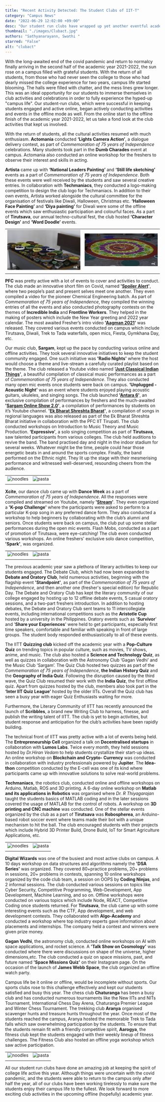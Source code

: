 ```yaml
--- 
title: "Recent Activity Detected: The Student Clubs of IIT-T"
category: "Campus News"
date: "2022-06-29 12:02:00 +09:00"
desc: "Our student run clubs have wrapped up yet another eventful academic year, part online and part offline. Despite this, they have managed to put together numerous events to keep our students busy and in touch with their extracurriculars to create a wholesome college experience. Let us take a fond look back at the amazing stuff our clubs have been upto."
thumbnail: "./images/Clubact.jpg" 
authors: "Sathyanarayann, Swathi "
starred: "False"
alt: "clubact"
---
```

With the long-awaited end of the covid pandemic and return to normalcy finally arriving in the second half of the academic year 2021-2022, the sun rose on a campus filled with grateful students. With the return of all students, from those who had never seen the college to those who had dearly missed the college experience for two years, campus life started blooming. The halls were filled with chatter, and the mess lines grew longer. This was an ideal opportunity for our students to immerse themselves in club activities and celebrations in order to fully experience the hyped-up "campus life". Our student-run clubs, which were successful in keeping students engaged and active online, began actively conducting activities and events in the offline mode as well. From the online start to the offline finish of the academic year 2021-2022, let us take a fond look at the club activities that kept us involved. 

With the return of students, all the cultural activities resumed with much enthusiasm. **Actomania** conducted **‘Lights Camera Action’**, a dialogue delivery contest, as part of _Commemoration of 75 years of Independence_ celebrations. Many students took part in the **Dumb Charades** event at campus. Actomania also conducted an online workshop for the freshers to observe their interest and skills in acting. 


**Artista** came up with **‘National Leaders Painting’** and **‘Still life sketching’** events as a part of _Commemoration of 75 years of Independence_. Both these events were well received by the students and saw several creative entries. In collaboration with **Techmaniacs**, they conducted a logo-making competition to design the club logo for Techmaniacs. In addition to their own events, Artista worked alongside the cultural committee for the organisation of festivals like Diwali, Halloween, Christmas etc. **‘Halloween Face Painting’** and **‘Diya painting’** for Diwali were some of the offline events which saw enthusiastic participation and colourful faces. As a part of **Tirutsava**, our annual techno-cultural fest, the club hosted **‘Character Design’** and **‘Word Doodle’** events.

|  |  |
|:-:|:-:|
|<img src="./images/Club_Act/DSC_0058.jpg" alt="noodles" width="100%" >|<img src="./images/Club_Act/DSC_0082.jpg" alt="pasta" width="100%">
|  |  |

**PFC** was pretty active with a lot of events to cover and activities to conduct. The club made an innovative short film on Covid, named **'[Spoiler Alert](https://www.youtube.com/watch?v=l1q7N2tetK4&ab_channel=PFCIITTirupati)'**, where two people’s past and present selves meet one another. They even compiled a video for the pioneer Chemical Engineering batch. As part of _Commemoration of 75 years of Independence_, they compiled the winning entries of all the events and also conducted photography contests on the themes of **Incredible India** and **Frontline Workers**. They helped in the making of posters which include the New Year greeting and 2022 year calendar. The most awaited Fresher’s intro video **'[Aagman 2021](https://www.youtube.com/watch?v=npNp-UG5B-4&ab_channel=PFCIITTirupati)'** was released. They covered various events conducted on campus which include Tirutsava, Diwali, Trek to Tada waterfalls, open mics, Fiesta, Gymkhana Day, etc.

Our music club, **Sargam**, kept up the pace by conducting various online and offline activities. They took several innovative initiatives to keep the student community engaged. One such initiative was **'Radio Nights'** where the host would choose a theme and live-stream a carefully curated playlist based on the theme. The club released a Youtube video named **'[Just Classical Indian Things](https://www.youtube.com/watch?v=Z0AiitCWSrQ&ab_channel=SargamIITT)'**, a beautiful compilation of classical music performances as a part of _Commemoration of 75 years of Independence_. They also conducted many open mic events once students were back on campus. **‘Unplugged -  Acoustic Night’** was an event where students enjoyed playing acoustic guitars, ukuleles, and singing songs. The club launched **'[Antara 6](https://www.youtube.com/watch?v=A_AtjeF47zE&ab_channel=SargamIITT)'**, an exclusive compilation of performances by freshers and the much-awaited **'[Sargam Online Show 2.0](https://www.youtube.com/watch?v=upACGAWHDMQ&ab_channel=SargamIITT)'**, a compilation of performances by students on it’s Youtube channel. **'[Ek Bharat Shreshta Bharat](https://www.youtube.com/watch?v=nvzxvSQcV98&ab_channel=SargamIITT)'**, a compilation of songs in regional languages was also released as part of the Ek Bharat Shreshta Bharat initiative in collaboration with the PFC IIT Tirupati. The club conducted workshops on Introduction to Music Theory and Music Production. **‘Expressivo’**, a solo singing competition as part of **Tirutsava**, saw talented participants from various colleges. The club held auditions to revive the band. The band practised day and night in the indoor stadium for several weeks. Whatever might be the time, people could hear those energetic beats in and around the sports complex. Finally, the band performed on the Ethnic night. They lit up the stage with their mesmerising performance and witnessed well-deserved, resounding cheers from the audience. 

|  |  |
|:-:|:-:|
|<img src="./images/Club_Act/41.jpg" alt="noodles" width="100%" >|<img src="./images/Club_Act/ADS_5351.jpg" alt="pasta" width="100%">
|  |  |

**Xcite**, our dance club came up with **Dance Week** as a part of _Commemoration of 75 years of Independence_. All the responses were compiled and streamed on Youtube, namely **'[Stream](https://www.youtube.com/watch?v=Yxk3LvKgAd8&ab_channel=DancesocietyofIITTP)'**. They even organized a **'K-pop Challenge'** where the participants were asked to perform to a particular K-pop song in any preferred dance form. They also conducted a workshop to help beginners by collaborating with the club’s alumni and seniors. Once students were back on campus, the club put up some stellar performances during the open mic events. Flash Mobs, conducted as a part of promotion of Tirutsava, were eye-catching! The club even conducted various workshops. An online freshers' exclusive solo dance competition, **'Spark'**, was organized. 

|  |  |
|:-:|:-:|
|<img src="./images/Club_Act/DSC_0076.jpg" alt="noodles" width="100%" >|<img src="./images/Club_Act/D2-10.jpg" alt="pasta" width="100%">
|  |  |

The previous academic year saw a plethora of literary activities to keep our students engaged. The Debate Club, which had now been expanded to **Debate and Oratory Club**, held numerous activities, beginning with the flagship event **'Standpoint'**, as part of the _Commemoration of 75 years of Independence_, and then another one (fresher's special edition) for Republic Day. The Debate and Oratory Club has kept the literary community of our college engaged by hosting up to 12 offline debate events, 5 casual oratory sessions, and a two-part freshers introduction. In addition to hosting debates, the Debate and Oratory Club sent teams to 11 intercollegiate events, including international competitions such as the **Aristotle Cup** hosted by a university in the Philippines. Oratory events such as '**Survivor**' and '**Share your Experiences**' were held to get participants, especially first time speakers, comfortable and familiar with speaking in front of large groups. The student body responded enthusiastically to all of these events.

The IITT **Quizzing club** kicked off the academic year with a **Pop-Culture Quiz** on trending topics in popular culture, such as movies, TV shows, anime, and music. The club also hosted a **Science and Technology Quiz**, as well as quizzes in collaboration with the Astronomy Club ‘Gagan Vedhi’ and the Music Club ‘Sargam’. The Quiz Club hosted two quizzes as part of the _Commemoration of 75 years of Independence_, **the Indian History Quiz** and the **Geography of India Quiz**. Following the disruption caused by the third wave, the Quiz Club resumed their work with the **India Quiz**, the first offline quiz. Apart from quizzes hosted by the club, members also took part in the **‘Inter IIT Quiz League’** hosted by the older IITs. Overall the Quiz club has seen a busy year with eager Quiz Enthusiasts waiting for more.

Furthermore, the Literary Community of IITT has recently announced the launch of **Scribbles**, a brand new Writing Club to harness, finesse, and publish the writing talent of IITT. The club is yet to begin activities, but student response and anticipation for the club’s activities have been rapidly building.

The technical front of IITT was pretty active with a lot of events being held. The **Entrepreneurship Cell** organized a talk on **Decentralised startups** in collaboration with **Lumos Labs**. Twice every month, they held sessions hosted by _Dr.Hiran Vedam_ to help students crystallize their start-up ideas. An online workshop on **Blockchain and Crypto- Currency** was conducted in collaboration with industry professionals powered by **Jupiter**. The **Idea-thon** competition conducted by the E-cell was one of its kind where participants came up with innovative solutions to solve real-world problems.

**Techmaniacs**, the robotics club, conducted online and offline workshops on Arduino, Matlab, ROS and 3D printing. A 6-day online workshop on **Matlab and its applications in Robotics** was organised where _Dr. R Thiyagarajan_ taught the students basics of MATLAB coding and in the later sessions covered the usage of MATLAB for the control of robots. A workshop on **3D printing and CNC machine** was conducted. One of the stellar events organized by the club as a part of **Tirutsava** was **Robospherea**, an Arduino-based robot soccer event where teams made their bot with a unique mechanism to hit the ball. The club encouraged students with their projects which include Hybrid 3D Printer Build, Drone Build, IoT for Smart Agriculture Applications, etc. 

|  |  |
|:-:|:-:|
|<img src="./images/Club_Act/ADS_4962-5.jpg" alt="noodles" width="100%" >|<img src="./images/Club_Act/ADS_5354-1.jpg" alt="pasta" width="100%">
|  |  |

**Digital Wizards** was one of the busiest and most active clubs on campus.  A 10 days workshop on data structures and algorithms namely the **'DSA Series'** was organized. They covered 80+practice problems, 20+ problems in sessions, 20+ problems in contests, spanning 10 online workshops organized by the code club team, a session on OOPS by **Coding Ninjas**, and 2 informal sessions. The club conducted various sessions on topics like Cyber Security, Competitive Programming, Web-Development, App Development, Machine Learning, and so on. Offline workshops were conducted on various topics which include Node, REACT, Competitive Coding once students returned. For **Tirutsava**, the club came up with some interesting events such as the CTF, App development, and web development contests. They collaborated with **Algo-Academy** and conducted a workshop where top industry experts gave information about placements and internships. The company held a contest and winners were given prize money.

**Gagan Vedhi**, the astronomy club, conducted online workshops on AI with space applications, and rocket science. A **'Talk Show on Cosmology'** was conducted where there were discussions on shape of the universe, higher dimensions,etc. The club conducted a quiz on space missions, past, and future named **'Space Missions Quiz'** on their Instagram page. On the occasion of the launch of **James Webb Space**, the club organized an offline watch party.

Campus life be it online or offline, would be incomplete without sports. Our sports clubs rose to this challenge effectively and kept our students satisfied and busy this year. The chess club **Chaturanga** has been a busy club and has conducted numerous tournaments like the New IITs and NITs Tournament, International Chess Day Arena, Chaturanga Premier League and Winter Chess Tournament. The trekking club **Aranya** organised scavenger hunts and treasure hunts throughout the year. Once most of the students reached the campus, Aranya hosted the memorable Trek to Tada falls which saw overwhelming participation by the students. To ensure that the students remain fit with a friendly competitive spirit, **Aarogya**, the fitness club kept the students engaged with their weekly lineup of fitness challenges. The Fitness Club also hosted an offline yoga workshop which saw active participation.

|  |  |
|:-:|:-:|
|<img src="./images/Club_Act/DSC_0032.jpg" alt="noodles" width="100%" >|<img src="./images/Club_Act/ADS_8504.jpg" alt="pasta" width="100%">
|  |  |

All our student run clubs have done an amazing job at keeping the spirit of college life active this year. Although things were uncertain with the covid pandemic, and the students were able to return to the campus only after half the year, all of our clubs have been working tirelessly to make sure the students enjoy their campus life to the fullest. We look forward to more exciting club activities in the upcoming offline (hopefully) academic year. 
